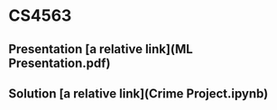 # CS4563
## Presentation [a relative link](ML Presentation.pdf)
## Solution [a relative link](Crime Project.ipynb)

